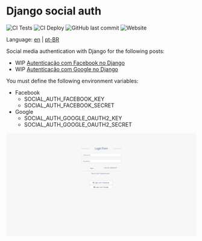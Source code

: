 # Django social auth

![CI Tests](https://github.com/matheusvanzan/django-social-auth/workflows/CI%20Tests/badge.svg?branch=master)
![CI Deploy](https://github.com/matheusvanzan/django-social-auth/workflows/CI%20Deploy/badge.svg)
![GitHub last commit](https://img.shields.io/github/last-commit/matheusvanzan/django-social-auth)
![Website](https://img.shields.io/website?down_color=red&down_message=offline&up_color=green&up_message=online&url=https%3A%2F%2Fdjango.umcodigo.com)

Language: [en](/README.md) | [pt-BR](/README.pt.md)


Social media authentication with Django for the following posts:

- WIP [Autenticação com Facebook no Django](http://umcodigo.com/autenticacao-com-facebook-no-django/?from=github)
- WIP [Autenticação com Google no Django](http://umcodigo.com/autenticacao-com-google-no-django/?from=github)


You must define the following environment variables:

- Facebook
  - SOCIAL_AUTH_FACEBOOK_KEY
  - SOCIAL_AUTH_FACEBOOK_SECRET
- Google
  - SOCIAL_AUTH_GOOGLE_OAUTH2_KEY
  - SOCIAL_AUTH_GOOGLE_OAUTH2_SECRET


![login screen](/img/screen.png)